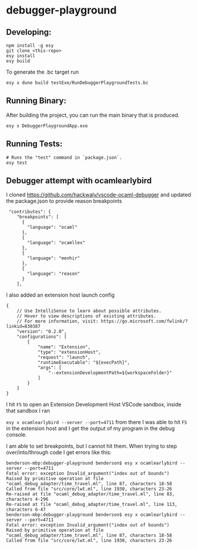 # debugger-playground

## Developing:

```
npm install -g esy
git clone <this-repo>
esy install
esy build
```

To generate the .bc target run
```
esy x dune build testExe/RunDebuggerPlaygroundTests.bc
```

## Running Binary:

After building the project, you can run the main binary that is produced.

```
esy x DebuggerPlaygroundApp.exe 
```

## Running Tests:

```
# Runs the "test" command in `package.json`.
esy test
```

## Debugger attempt with ocamlearlybird
I cloned https://github.com/hackwaly/vscode-ocaml-debugger and updated the package.json to provide reason breakpoints
```
 "contributes": {
    "breakpoints": [
      {
        "language": "ocaml"
      },
      {
        "language": "ocamllex"
      },
      {
        "language": "menhir"
      },
      {
        "language": "reason"
      }
    ],
```
I also added an extension host launch config
```
{
    // Use IntelliSense to learn about possible attributes.
    // Hover to view descriptions of existing attributes.
    // For more information, visit: https://go.microsoft.com/fwlink/?linkid=830387
    "version": "0.2.0",
    "configurations": [
        {
			"name": "Extension",
			"type": "extensionHost",
			"request": "launch",
			"runtimeExecutable": "${execPath}",
			"args": [
				"--extensionDevelopmentPath=${workspaceFolder}"
			]
		}
    ]
}
```
I hit `F5` to open an Extension Development Host VSCode sandbox, inside that sandbox I ran 

```esy x ocamlearlybird --server --port=4711```
from there I was able to hit `F5` in the extension host and I get the output of my program in the debug console. 

I am able to set breakpoints, but I cannot hit them. When trying to step over/into/through code I get errors like this:
```
benderson-mbp:debugger-playground benderson$ esy x ocamlearlybird --server --port=4711
Fatal error: exception Invalid_argument("index out of bounds")
Raised by primitive operation at file "ocaml_debug_adapter/time_travel.ml", line 87, characters 18-58
Called from file "src/core/lwt.ml", line 1930, characters 23-26
Re-raised at file "ocaml_debug_adapter/time_travel.ml", line 83, characters 4-296
Re-raised at file "ocaml_debug_adapter/time_travel.ml", line 113, characters 6-47
benderson-mbp:debugger-playground benderson$ esy x ocamlearlybird --server --port=4711
Fatal error: exception Invalid_argument("index out of bounds")
Raised by primitive operation at file "ocaml_debug_adapter/time_travel.ml", line 87, characters 18-58
Called from file "src/core/lwt.ml", line 1930, characters 23-26
```
